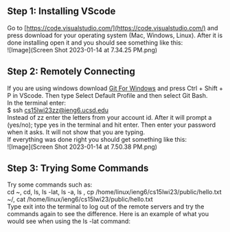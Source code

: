 ## **Step 1: Installing VScode**  
Go to [https://code.visualstudio.com/](https://code.visualstudio.com/) and press download for your operating system (Mac, Windows, Linux). After it is done installing open it and you should see something like this:  
![Image](Screen Shot 2023-01-14 at 7.34.25 PM.png)  
## **Step 2: Remotely Connecting**  
If you are using windows download [Git For Windows](https://gitforwindows.org/) and press Ctrl + Shift + P in VScode. Then type Select Default Profile and then select Git Bash.  
In the terminal enter:  
$ ssh cs15lwi23zz@ieng6.ucsd.edu  
Instead of zz enter the letters from your account id. After it will prompt a (yes/no); type yes in the terminal and hit enter. Then enter your password when it asks. It will not show that you are typing.  
If everything was done right you should get something like this:  
![Image](Screen Shot 2023-01-14 at 7.50.38 PM.png) 
## **Step 3: Trying Some Commands**  
Try some commands such as:  
cd ~, cd, ls, ls -lat, ls -a, ls <directory>, cp /home/linux/ieng6/cs15lwi23/public/hello.txt ~/, cat /home/linux/ieng6/cs15lwi23/public/hello.txt  
Type exit into the terminal to log out of the remote servers and try the commands again to see the difference.
Here is an example of what you would see when using the ls -lat command:  


